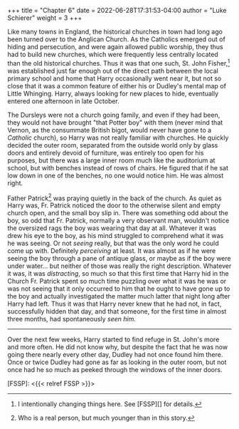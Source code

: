 +++
title = "Chapter 6"
date = 2022-06-28T17:31:53-04:00
author = "Luke Schierer"
weight = 3
+++

Like many towns in England, the historical churches in town had long ago been
turned over to the Anglican Church.  As the Catholics emerged out of hiding and
persecution, and were again allowed public worship, they thus had to build new
churches, which were frequently less centrally located than the old historical
churches.  Thus it was that one such, St. John Fisher,[^220818-1] was
established just far enough out of the direct path between the local primary
school and home that Harry occasionally went near it, but not so close that it
was a common feature of either his or Dudley's mental map of Little Whinging.
Harry, always looking for new places to hide, eventually entered one afternoon
in late October.  

The Dursleys were not a church going family, and even if they had been, they
would not have brought "that Potter boy" with them (never mind that Vernon, as
the consummate British bigot, would never have gone to a *Catholic* church), so
Harry was not really familiar with churches.  He quickly decided the outer
room, separated from the outside world only by glass doors and entirely devoid
of furniture, was entirely too open for his purposes, but there was a large
inner room much like the auditorium at school, but with benches instead of rows
of chairs.  He figured that if he sat low down in one of the benches, no one
would notice him.  He was almost right.

Father Patrick[^220818-2] was praying quietly in the back of the church.  As
quiet as Harry was, Fr. Patrick noticed the door to the otherwise silent and
empty church open, and the small boy slip in.  There was something odd about the
boy, so odd that Fr. Patrick, normally a very observant man, wouldn't notice the
oversized rags the boy was wearing that day at all.  Whatever it was drew his
eye to the boy, as his mind struggled to comprehend what it was he was seeing.
Or not *seeing* really, but that was the only word he could come up with.
Definitely *perceiving* at least.  It was almost as if he were seeing the boy
through a pane of antique glass, or maybe as if the boy were under water… but
neither of those was really the right description.  Whatever it was, it was
*distracting*, so much so that this first time that Harry hid in the Church Fr.
Patrick spent so much time puzzling over what it was he was or was not seeing
that it only occurred to him that he ought to have gone up to the boy and
actually investigated the matter much latter that night long after Harry had
left. Thus it was that Harry never knew that he had not, in fact, successfully
hidden that day, and that someone, for the first time in almost three months,
had spontaneously *seen him.*  

---

Over the next few weeks, Harry started to find refuge in St. John's more and
more often.  He did not know why, but despite the fact that he was now going
there nearly every other day, Dudley had not once found him there.  Once or
twice Dudley had gone as far as looking in the outer room, but not once had he
so much as peeked through the windows of the inner doors.  


[^220818-1]: I intentionally changing things here.  See [FSSP][] for details.

[FSSP]: <{{< relref FSSP >}}>

[^220818-2]: Who is a real person, but much younger than in this story. 
